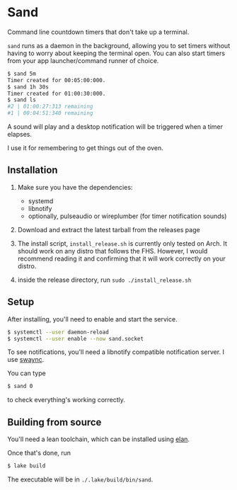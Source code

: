 # Sand

Command line countdown timers that don't take up a terminal.

`sand` runs as a daemon in the background, allowing you to set timers
without having to worry about keeping the terminal open. You can also start 
timers from your app launcher/command runner of choice.

```bash
$ sand 5m
Timer created for 00:05:00:000.
$ sand 1h 30s
Timer created for 01:00:30:000.
$ sand ls
#2 | 01:00:27:313 remaining
#1 | 00:04:51:340 remaining
```
A sound will play and a desktop notification will be triggered when a timer 
elapses.

I use it for remembering to get things out of the oven.

## Installation

1. Make sure you have the dependencies: 
    - systemd
    - libnotify
    - optionally, pulseaudio or wireplumber (for timer notification sounds)

2. Download and extract the latest tarball from the releases page
3. The install script, `install_release.sh` is currently only tested on Arch.
   It should work on any distro that follows the FHS. However, I would
   recommend reading it and confirming that it will work correctly on your 
   distro.
4. inside the release directory, run `sudo ./install_release.sh`

## Setup
After installing, you'll need to enable and start the service. 

```bash
$ systemctl --user daemon-reload
$ systemctl --user enable --now sand.socket
```

To see notifications, you'll need a libnotify compatible notification server. I use [swaync](https://github.com/ErikReider/SwayNotificationCenter).

You can type 
```bash
$ sand 0
```
to check everything's working correctly.

## Building from source
You'll need a lean toolchain, which can be installed using [elan](https://github.com/leanprover/elan). 

Once that's done, run
```bash
$ lake build
```

The executable will be in `./.lake/build/bin/sand`.
